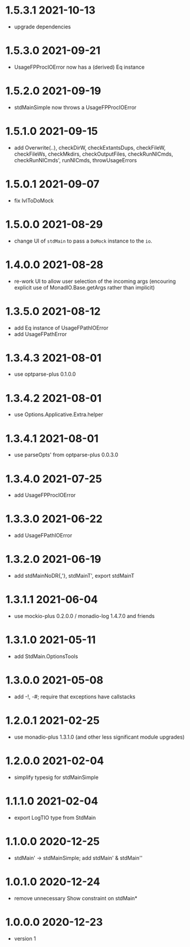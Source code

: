 1.5.3.1 2021-10-13
==================
- upgrade dependencies

1.5.3.0 2021-09-21
==================
- UsageFPProcIOError now has a (derived) Eq instance

1.5.2.0 2021-09-19
==================
- stdMainSimple now throws a UsageFPProcIOError

1.5.1.0 2021-09-15
==================
- add Overwrite(..), checkDirW, checkExtantsDups, checkFileW, checkFileWs,
  checkMkdirs, checkOutputFiles, checkRunNICmds, checkRunNICmds', runNICmds,
  throwUsageErrors


1.5.0.1 2021-09-07
==================
- fix lvlToDoMock

1.5.0.0 2021-08-29
==================
- change UI of `stdMain` to pass a `DoMock` instance to the `io`.

1.4.0.0 2021-08-28
==================
- re-work UI to allow user selection of the incoming args (encouring explicit
  use of MonadIO.Base.getArgs rather than implicit)

1.3.5.0 2021-08-12
==================
- add Eq instance of UsageFPathIOError
- add UsageFPathError

1.3.4.3 2021-08-01
==================
- use optparse-plus 0.1.0.0

1.3.4.2 2021-08-01
===================
- use Options.Applicative.Extra.helper

1.3.4.1 2021-08-01
===================
- use parseOpts' from optparse-plus 0.0.3.0

1.3.4.0 2021-07-25
==================
- add UsageFPProcIOError

1.3.3.0 2021-06-22
==================
- add UsageFPathIOError

1.3.2.0 2021-06-19
==================
- add stdMainNoDR{,'}, stdMainT', export stdMainT

1.3.1.1 2021-06-04
==================
- use mockio-plus 0.2.0.0 / monadio-log 1.4.7.0 and friends

1.3.1.0 2021-05-11
==================
- add StdMain.OptionsTools

1.3.0.0 2021-05-08
==================
- add -!, -#; require that exceptions have callstacks

1.2.0.1 2021-02-25
==================
- use monadio-plus 1.3.1.0 (and other less significant module upgrades)

1.2.0.0 2021-02-04
==================
- simplify typesig for stdMainSimple

1.1.1.0 2021-02-04
==================
- export LogTIO type from StdMain

1.1.0.0 2020-12-25
==================
- stdMain' -> stdMainSimple; add stdMain' & stdMain''

1.0.1.0 2020-12-24
==================
- remove unnecessary Show constraint on stdMain*

1.0.0.0 2020-12-23
==================
- version 1
